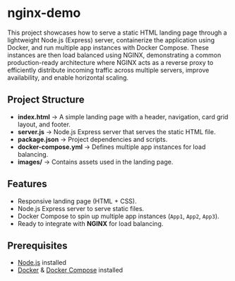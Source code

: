 # nginx-demo

This project showcases how to serve a static HTML landing page through a lightweight Node.js (Express) server, containerize the application using Docker, and run multiple app instances with Docker Compose. These instances are then load balanced using NGINX, demonstrating a common production-ready architecture where NGINX acts as a reverse proxy to efficiently distribute incoming traffic across multiple servers, improve availability, and enable horizontal scaling.

## Project Structure

- **index.html** → A simple landing page with a header, navigation, card grid layout, and footer.
- **server.js** → Node.js Express server that serves the static HTML file.
- **package.json** → Project dependencies and scripts.
- **docker-compose.yml** → Defines multiple app instances for load balancing.
- **images/** → Contains assets used in the landing page.

## Features

- Responsive landing page (HTML + CSS).
- Node.js Express server to serve static files.
- Docker Compose to spin up multiple app instances (`App1`, `App2`, `App3`).
- Ready to integrate with **NGINX** for load balancing.

## Prerequisites

- [Node.js](https://nodejs.org/) installed
- [Docker](https://www.docker.com/) & [Docker Compose](https://docs.docker.com/compose/) installed
